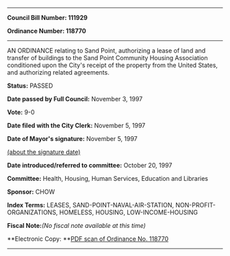 

********

**Council Bill Number: 111929**
   
**Ordinance Number: 118770**
********

 AN ORDINANCE relating to Sand Point, authorizing a lease of land and transfer of buildings to the Sand Point Community Housing Association conditioned upon the City's receipt of the property from the United States, and authorizing related agreements.

**Status:** PASSED
   
**Date passed by Full Council:** November 3, 1997
   
**Vote:** 9-0
   
**Date filed with the City Clerk:** November 5, 1997
   
**Date of Mayor's signature:** November 5, 1997
   
[(about the signature date)](/~public/approvaldate.htm)
   
   
   
**Date introduced/referred to committee:** October 20, 1997
   
**Committee:** Health, Housing, Human Services, Education and Libraries
   
**Sponsor:** CHOW
   
   
**Index Terms:** LEASES, SAND-POINT-NAVAL-AIR-STATION, NON-PROFIT-ORGANIZATIONS, HOMELESS, HOUSING, LOW-INCOME-HOUSING

**Fiscal Note:**_(No fiscal note available at this time)_

**Electronic Copy: **[PDF scan of Ordinance No. 118770](/~archives/Ordinances/Ord_118770.pdf)

********

